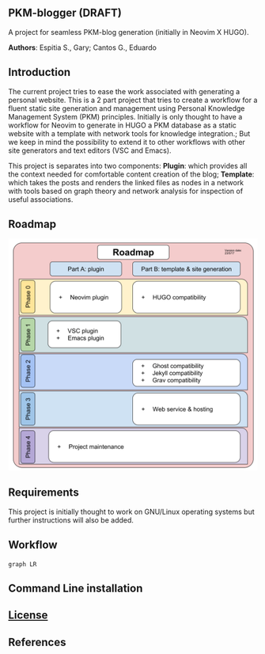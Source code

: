 ## PKM-blogger (DRAFT)
A project for seamless PKM-blog generation (initially in Neovim X HUGO).

**Authors**: Espitia S., Gary; Cantos G., Eduardo

## Introduction
The current project tries to ease the work associated with generating a personal website.
This is a 2 part project that tries to create a workflow for a fluent static site generation and management using Personal Knowledge Management System (PKM) principles.
Initially is only thought to have a workflow for Neovim to generate in HUGO a PKM database as a static website with a template with network tools for knowledge integration.; But we keep in mind the possibility to extend it to other workflows with other site generators and text editors (VSC and Emacs).

This project is separates into two components:
**Plugin**: which provides all the context needed for comfortable content creation of the blog;
**Template**: which takes the posts and renders the linked files as nodes in a network with tools based on graph theory and network analysis for inspection of useful associations.

## Roadmap
![Roadmap](roadmap.svg?raw=true "v. date: 17/05/23")

## Requirements
This project is initially thought to work on GNU/Linux operating systems but further instructions will also be added.

## Workflow

```mermaid
graph LR
```

## Command Line installation

## [License](LICENSE)

## References

